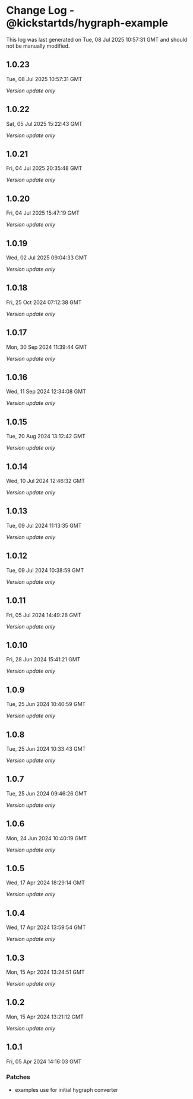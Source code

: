 # Change Log - @kickstartds/hygraph-example

This log was last generated on Tue, 08 Jul 2025 10:57:31 GMT and should not be manually modified.

## 1.0.23
Tue, 08 Jul 2025 10:57:31 GMT

_Version update only_

## 1.0.22
Sat, 05 Jul 2025 15:22:43 GMT

_Version update only_

## 1.0.21
Fri, 04 Jul 2025 20:35:48 GMT

_Version update only_

## 1.0.20
Fri, 04 Jul 2025 15:47:19 GMT

_Version update only_

## 1.0.19
Wed, 02 Jul 2025 09:04:33 GMT

_Version update only_

## 1.0.18
Fri, 25 Oct 2024 07:12:38 GMT

_Version update only_

## 1.0.17
Mon, 30 Sep 2024 11:39:44 GMT

_Version update only_

## 1.0.16
Wed, 11 Sep 2024 12:34:08 GMT

_Version update only_

## 1.0.15
Tue, 20 Aug 2024 13:12:42 GMT

_Version update only_

## 1.0.14
Wed, 10 Jul 2024 12:46:32 GMT

_Version update only_

## 1.0.13
Tue, 09 Jul 2024 11:13:35 GMT

_Version update only_

## 1.0.12
Tue, 09 Jul 2024 10:38:59 GMT

_Version update only_

## 1.0.11
Fri, 05 Jul 2024 14:49:28 GMT

_Version update only_

## 1.0.10
Fri, 28 Jun 2024 15:41:21 GMT

_Version update only_

## 1.0.9
Tue, 25 Jun 2024 10:40:59 GMT

_Version update only_

## 1.0.8
Tue, 25 Jun 2024 10:33:43 GMT

_Version update only_

## 1.0.7
Tue, 25 Jun 2024 09:46:26 GMT

_Version update only_

## 1.0.6
Mon, 24 Jun 2024 10:40:19 GMT

_Version update only_

## 1.0.5
Wed, 17 Apr 2024 18:29:14 GMT

_Version update only_

## 1.0.4
Wed, 17 Apr 2024 13:59:54 GMT

_Version update only_

## 1.0.3
Mon, 15 Apr 2024 13:24:51 GMT

_Version update only_

## 1.0.2
Mon, 15 Apr 2024 13:21:12 GMT

_Version update only_

## 1.0.1
Fri, 05 Apr 2024 14:16:03 GMT

### Patches

- examples use for initial hygraph converter

